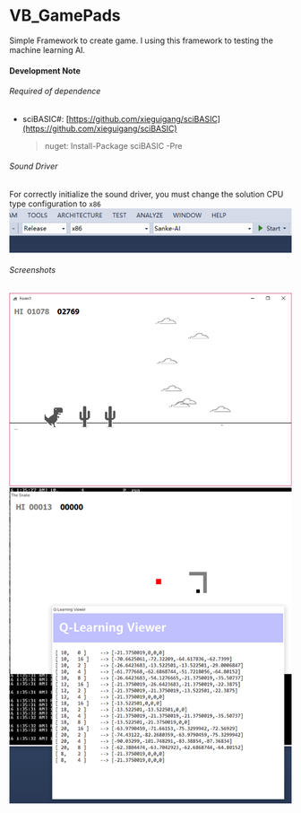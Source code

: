 # VB_GamePads

Simple Framework to create game. I using this framework to testing the machine learning AI.

#### Development Note

###### Required of dependence

+ sciBASIC#: [https://github.com/xieguigang/sciBASIC](https://github.com/xieguigang/sciBASIC)

  > nuget: Install-Package sciBASIC -Pre

###### Sound Driver

For correctly initialize the sound driver, you must change the solution CPU type configuration to ``x86``
![](./images/x86.png)


###### Screenshots

![](./images/screenshot.bmp)
![](./AI/QL_AI/demo.png)
